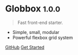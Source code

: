 # Globbox <small>1.0.0</small>

> Fast front-end starter.

- Simple, small, modular
- Powerful flexbox grid system


[GitHub](https://github.com/globalis-ms/globbox)
[Get Started](#starter-kit)
